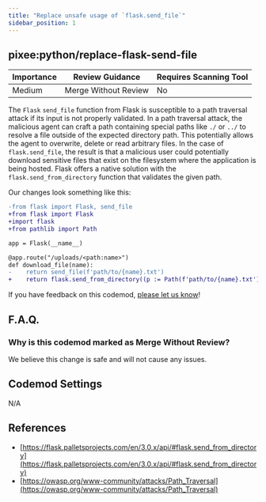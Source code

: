 ```yaml
---
title: "Replace unsafe usage of `flask.send_file`"
sidebar_position: 1
---
```


## pixee:python/replace-flask-send-file

| Importance | Review Guidance      | Requires Scanning Tool |
| ---------- | -------------------- | ---------------------- |
| Medium     | Merge Without Review | No                     |

The `Flask` `send_file` function from Flask is susceptible to a path traversal attack if its input is not properly validated.
In a path traversal attack, the malicious agent can craft a path containing special paths like `./` or `../` to resolve a file outside of the expected directory path. This potentially allows the agent to overwrite, delete or read arbitrary files. In the case of `flask.send_file`, the result is that a malicious user could potentially download sensitive files that exist on the filesystem where the application is being hosted.
Flask offers a native solution with the `flask.send_from_directory` function that validates the given path.

Our changes look something like this:

```diff
-from flask import Flask, send_file
+from flask import Flask
+import flask
+from pathlib import Path

app = Flask(__name__)

@app.route("/uploads/<path:name>")
def download_file(name):
-    return send_file(f'path/to/{name}.txt')
+    return flask.send_from_directory((p := Path(f'path/to/{name}.txt')).parent, p.name)
```

If you have feedback on this codemod, [please let us know](mailto:feedback@pixee.ai)!

## F.A.Q.

### Why is this codemod marked as Merge Without Review?

We believe this change is safe and will not cause any issues.

## Codemod Settings

N/A

## References

- [https://flask.palletsprojects.com/en/3.0.x/api/#flask.send_from_directory](https://flask.palletsprojects.com/en/3.0.x/api/#flask.send_from_directory)
- [https://owasp.org/www-community/attacks/Path_Traversal](https://owasp.org/www-community/attacks/Path_Traversal)
